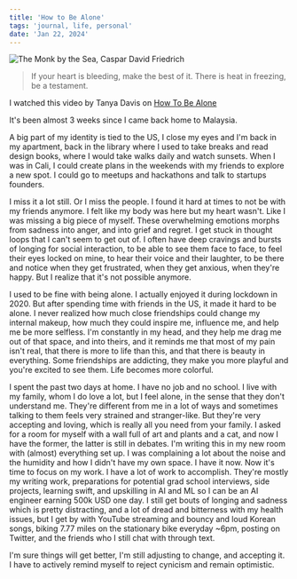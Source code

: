 ```yaml
---
title: 'How to Be Alone'
tags: 'journal, life, personal'
date: 'Jan 22, 2024'
---
```


![The Monk by the Sea, Caspar David Friedrich](/images/monk.jpg)

> If your heart is bleeding, make the best of it. There is heat in freezing, be a testament.

I watched this video by Tanya Davis on [How To Be Alone](https://www.youtube.com/watch?v=k7X7sZzSXYs)

It's been almost 3 weeks since I came back home to Malaysia.

A big part of my identity is tied to the US, I close my eyes and I'm back in my apartment, back in the library where I used to take breaks and read design books, where I would take walks daily and watch sunsets. When I was in Cali, I could create plans in the weekends with my friends to explore a new spot. I could go to meetups and hackathons and talk to startups founders.

I miss it a lot still. Or I miss the people. I found it hard at times to not be with my friends anymore. I felt like my body was here but my heart wasn't. Like I was missing a big piece of myself. These overwhelming emotions morphs from sadness into anger, and into grief and regret. I get stuck in thought loops that I can't seem to get out of. I often have deep cravings and bursts of longing for social interaction, to be able to see them face to face, to feel their eyes locked on mine, to hear their voice and their laughter, to be there and notice when they get frustrated, when they get anxious, when they're happy. But I realize that it's not possible anymore.

I used to be fine with being alone. I actually enjoyed it during lockdown in 2020. But after spending time with friends in the US, it made it hard to be alone. I never realized how much close friendships could change my internal makeup, how much they could inspire me, influence me, and help me be more selfless. I'm constantly in my head, and they help me drag me out of that space, and into theirs, and it reminds me that most of my pain isn't real, that there is more to life than this, and that there is beauty in everything. Some friendships are addicting, they make you more playful and you're excited to see them. Life becomes more colorful.

I spent the past two days at home. I have no job and no school. I live with my family, whom I do love a lot, but I feel alone, in the sense that they don't understand me. They're different from me in a lot of ways and sometimes talking to them feels very strained and stranger-like. But they're very accepting and loving, which is really all you need from your family. I asked for a room for myself with a wall full of art and plants and a cat, and now I have the former, the latter is still in debates. I'm writing this in my new room with (almost) everything set up. I was complaining a lot about the noise and the humidity and how I didn't have my own space. I have it now. Now it's time to focus on my work. I have a lot of work to accomplish. They're mostly my writing work, preparations for potential grad school interviews, side projects, learning swift, and upskilling in AI and ML so I can be an AI engineer earning 500k USD one day. I still get bouts of longing and sadness which is pretty distracting, and a lot of dread and bitterness with my health issues, but I get by with YouTube streaming and bouncy and loud Korean songs, biking 7.77 miles on the stationary bike everyday ~6pm, posting on Twitter, and the friends who I still chat with through text.

I'm sure things will get better, I'm still adjusting to change, and accepting it. I have to actively remind myself to reject cynicism and remain optimistic.
